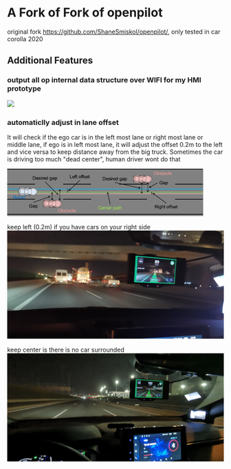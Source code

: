 # A Fork of Fork of openpilot

original fork https://github.com/ShaneSmiskol/openpilot/, only tested in car corolla 2020

## Additional Features

### output all op internal data structure over WIFI for my HMI prototype
[![](https://img.youtube.com/vi/rxTK5McUPA4/0.jpg)](https://www.youtube.com/watch?v=rxTK5McUPA4)

### automaticlly adjust in lane offset
It will check if the ego car is in the left most lane or right most lane or middle lane,
if ego is in left most lane, it will adjust the offset 0.2m to the left and vice versa to keep distance away from the big truck.
Sometimes the car is driving too much "dead center", human driver wont do that


![pic1](./doc/lateral_offset.png?raw=true)

keep left (0.2m) if you have cars on your right side
![keep_left](./doc/keep_left.jpg?raw=true)

keep center is there is no car surrounded
![keep_center](./doc/keep_center.jpg?raw=true)